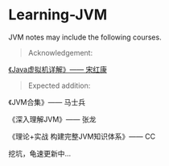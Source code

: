 # Learning-JVM

JVM notes may include the following courses.


> Acknowledgement:

[《Java虚拟机详解》—— 宋红康](https://www.bilibili.com/video/BV1PJ411n7xZ)
> Expected addition:

《JVM合集》—— 马士兵

《深入理解JVM》—— 张龙

《理论+实战 构建完整JVM知识体系》—— CC

挖坑，龟速更新中...
